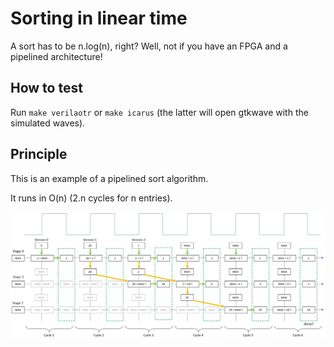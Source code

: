 # Sorting in linear time

A sort has to be n.log(n), right? Well, not if you have an FPGA and a pipelined architecture!

## How to test

Run `make verilaotr` or `make icarus` (the latter will open gtkwave with the simulated waves).


## Principle

This is an example of a pipelined sort algorithm.

It runs in O(n) (2.n cycles for n entries).

![pipeline sort](pipeline_sort.jpg)
